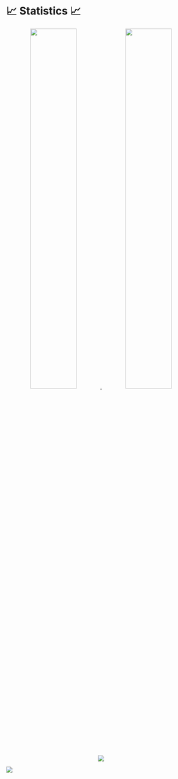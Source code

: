 # 📈 Statistics 📈
<p align="center">
  <a href="https://github.com/mrylund">
    <picture>
      <source media="(prefers-color-scheme: dark)" srcset="https://github-readme-stats.vercel.app/api?username=mrylund&count_private=true&show_icons=true&theme=github_dark&hide_title=true&card_width=420&hide_border=true">
      <img src="https://github-readme-stats.vercel.app/api?username=mrylund&count_private=true&show_icons=true&theme=default&hide_title=true&card_width=420&hide_border=true" width="49.5%"/>
    </picture>
    <picture>
      <source media="(prefers-color-scheme: dark)" srcset="https://github-readme-streak-stats.herokuapp.com/?user=mrylund&theme=github-dark-blue&hide_border=true&fire=f1ad51">
      <img src="https://github-readme-streak-stats.herokuapp.com/?user=mrylund&theme=github-light&stroke=424C58&ring=5195F1&currStreakNum=424C58&fire=f1ad51&sideNums=424C58&dates=677689&hide_border=true" width="49.5%"/>
    </picture>
    <picture>
      <source media="(prefers-color-scheme: dark)" srcset="https://activity-graph.herokuapp.com/graph?username=mrylund&theme=react-dark&hide_border=true&bg_color=0&color=FDFDFD&title_color=FDFDFD&line=5195F1&point=f1ad51">
      <img src="https://activity-graph.herokuapp.com/graph?username=mrylund&hide_border=true&bg_color=0&color=424C58&title_color=424C58&line=5195F1&point=f1ad51" />
    </picture>
</a>
</p>



<!--
**mrylund/mrylund** is a ✨ _special_ ✨ repository because its `README.md` (this file) appears on your GitHub profile.

Here are some ideas to get you started:

- 🔭 I’m currently working on ...
- 🌱 I’m currently learning ...
- 👯 I’m looking to collaborate on ...
- 🤔 I’m looking for help with ...
- 💬 Ask me about ...
- 📫 How to reach me: ...
- 😄 Pronouns: ...
- ⚡ Fun fact: ...
-->

![](https://hit.yhype.me/github/profile?user_id=42620719)

